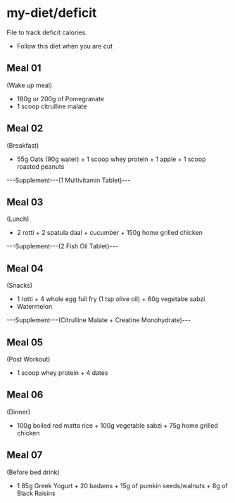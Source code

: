# my-diet/deficit
File to track deficit calories. 
- Follow this diet when you are cut

Meal 01
--------
(Wake up meal)
- 180g or 200g of Pomegranate
- 1 scoop citrulline malate

Meal 02
--------
(Breakfast)
- 55g Oats (90g water) + 1 scoop whey protein + 1 apple + 1 scoop roasted peanuts

---Supplement---(1 Multivitamin Tablet)---

Meal 03
--------
(Lunch)
- 2 rotti + 2 spatula daal + cucumber + 150g home grilled chicken

---Supplement---(2 Fish Oil Tablet)---

Meal 04
--------
(Snacks)
- 1 rotti + 4 whole egg full fry (1 tsp olive oil) + 60g vegetabe sabzi
- Watermelon

---Supplement---(Citrulline Malate + Creatine Monohydrate)---

Meal 05
--------
(Post Workout)
- 1 scoop whey protein + 4 dates

Meal 06
--------
(Dinner)
- 100g boiled red matta rice + 100g vegetable sabzi + 75g home grilled chicken

Meal 07
--------
(Before bed drink)
- 1 85g Greek Yogurt + 20 badams + 15g of pumkin seeds/walnuts + 8g of Black Raisins
